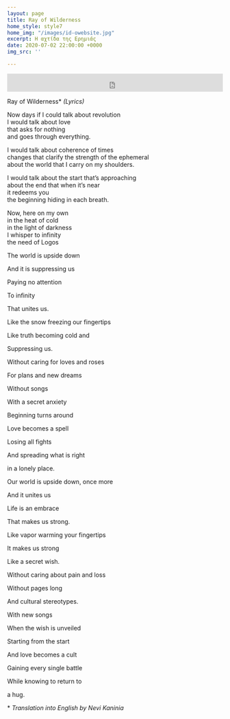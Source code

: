 ```yaml
---
layout: page
title: Ray of Wilderness
home_style: style7
home_img: "/images/id-owebsite.jpg"
excerpt: Η αχτίδα της Ερημιάς
date: 2020-07-02 22:00:00 +0000
img_src: ''

---
```

<iframe style="border: 0; width: 100%; height: 42px;" src="https://bandcamp.com/EmbeddedPlayer/album=2634321029/size=small/bgcol=ffffff/linkcol=0687f5/track=654809306/transparent=true/" seamless><a href="http://imperfectid.bandcamp.com/album/imperfect-id">Imperfect ID by Imperfect ID</a></iframe>

Ray of Wilderness* _(Lyrics)_

Now days if I could talk about revolution  
I would talk about love  
that asks for nothing  
and goes through everything.

I would talk about coherence of times  
changes that clarify the strength of the ephemeral  
about the world that I carry on my shoulders.

I would talk about the start that’s approaching  
about the end that when it’s near  
it redeems you  
the beginning hiding in each breath.

Now, here on my own  
in the heat of cold  
in the light of darkness  
I whisper to infinity  
the need of Logos

The world is upside down

And it is suppressing us

Paying no attention

To infinity

That unites us.

Like the snow freezing our fingertips

Like truth becoming cold and

Suppressing us.

Without caring for loves and roses

For plans and new dreams

Without songs

With a secret anxiety

Beginning turns around

Love becomes a spell

Losing all fights

And spreading what is right

in a lonely place.

Our world is upside down, once more

And it unites us

Life is an embrace

That makes us strong.

Like vapor warming your fingertips

It makes us strong

Like a secret wish.

Without caring about pain and loss

Without pages long

And cultural stereotypes.

With new songs

When the wish is unveiled

Starting from the start

And love becomes a cult

Gaining every single battle

While knowing to return to

a hug.

\* _Translation into English by Nevi Kaninia_